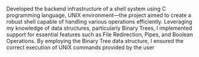 Developed the backend infrastructure of a shell system using C programming language, UNIX environment—the project aimed to create a robust shell capable of handling various operations efficiently. Leveraging my knowledge of data structures, particularly Binary Trees, I implemented support for essential features such as File Redirection, Pipes, and Boolean Operations. By employing the Binary Tree data structure, I ensured the correct execution of UNIX commands provided by the user
